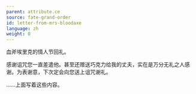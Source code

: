 ```yaml
---
parent: attribute.ce
source: fate-grand-order
id: letter-from-mrs-bloodaxe
language: zh
weight: 0
---
```


血斧埃里克的情人节回礼。

感谢诅咒您一直差遣他。甚至还赠送巧克力给我的丈夫，实在是万分无礼之人感谢。为表谢意，下次定会向您送上诅咒谢礼。

……上面写着这些内容。
